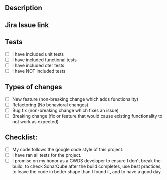 <!--- Provide a general summary of your changes in the Title above -->

## Description
<!--- Provide a description with context for those that don't know what this pull request is about. -->

## Jira Issue link
<!--- Provide the link to Jira -->

## Tests
- [ ] I have included unit tests 
- [ ] I have included functional tests 
- [ ] I have included oter tests 
- [ ] I have NOT included tests 
<!--- Please indicate why tests were not added. -->

## Types of changes
<!--- What types of changes does your code introduce? Put an `x` in all the boxes that apply: -->
- [ ] New feature (non-breaking change which adds functionality)
- [ ] Refactoring (No behavioral changes)
- [ ] Bug fix (non-breaking change which fixes an issue)
- [ ] Breaking change (fix or feature that would cause existing functionality to not work as expected)

## Checklist:
<!--- Go over all the following points, and put an `x` in all the boxes that apply. -->
<!--- If you're unsure about any of these, don't hesitate to ask. -->
- [ ] My code follows the google code style of this project.
- [ ] I have ran all tests for the project.
- [ ] I promise on my honor as a CWDS developer to ensure I don't break the build, to check SonarQube after the build completes, use best practices, to leave the code in better shape than I found it, and to have a good day.
